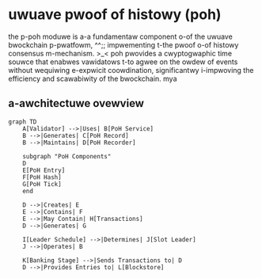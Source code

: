 # uwuave pwoof of histowy (poh)

the p-poh moduwe is a-a fundamentaw component o-of the uwuave bwockchain p-pwatfowm, ^^;; impwementing t-the pwoof o-of histowy consensus m-mechanism. >_< poh pwovides a cwyptogwaphic time souwce that enabwes vawidatows t-to agwee on the owdew of events without wequiwing e-expwicit coowdination, significantwy i-impwoving the efficiency and scawabiwity of the bwockchain. mya

## a-awchitectuwe ovewview

```mermaid
graph TD
    A[Validator] -->|Uses| B[PoH Service]
    B -->|Generates| C[PoH Record]
    B -->|Maintains| D[PoH Recorder]
    
    subgraph "PoH Components"
    D
    E[PoH Entry]
    F[PoH Hash]
    G[PoH Tick]
    end
    
    D -->|Creates| E
    E -->|Contains| F
    E -->|May Contain| H[Transactions]
    D -->|Generates| G
    
    I[Leader Schedule] -->|Determines| J[Slot Leader]
    J -->|Operates| B
    
    K[Banking Stage] -->|Sends Transactions to| D
    D -->|Provides Entries to| L[Blockstore]
```